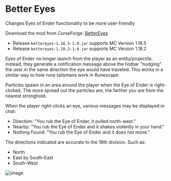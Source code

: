 # Better Eyes
Changes Eyes of Ender functionality to be more user-friendly

Download the mod from CurseForge: [BetterEyes](https://www.curseforge.com/minecraft/mc-mods/better-eyes)

- Release `bettereyes-1.16.5-1.0.jar` supports MC Version 1.16.5
- Release `bettereyes-1.18.2-1.0.jar` supports MC Version 1.18.2

Eyes of Ender no longer launch from the player as an entity/projectile, instead, they generate a notification message above the hotbar "nudging" the user in the same direction the eye would have traveled. This works in a similar way to how rune talismans work in Runescape.

Particles spawn in an area around the player when the Eye of Ender is right-clicked. The more spread out the particles are, the farther you are from the nearest stronghold.

When the player right-clicks an eye, various messages may be displayed in chat:
- Direction: "You rub the Eye of Ender, it pulled north-west."
- Nearby: "You rub the Eye of Ender and it shakes violently in your hand."
- Nothing Found: "You rub the Eye of Ender and it does not move."

The directions indicated are accurate to the 16th division. Such as:
- North
- East by South-East
- South-West

![image](https://user-images.githubusercontent.com/9062578/170891957-4d64ac8d-354a-4a34-9ef8-a62860cea5f5.png)
